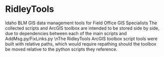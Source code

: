 # RidleyTools
Idaho BLM GIS data management tools for Field Office GIS Specialists
The collected scripts and ArcGIS toolbox are intended to be stored side by side, due to dependencies between each of the main scripts and AddMsg.py/FixLinks.py
\nThe RidleyTools ArcGIS toolbox script tools were built with relative paths, which would require repathing should the toolbox be moved relative to the python scripts they reference.
